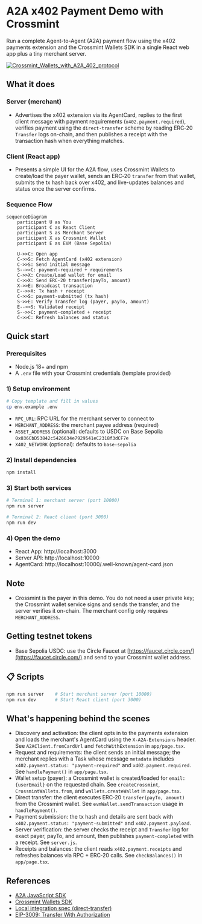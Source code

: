 # A2A x402 Payment Demo with Crossmint

Run a complete Agent-to-Agent (A2A) payment flow using the x402 payments extension and the Crossmint Wallets SDK in a single React web app plus a tiny merchant server.

[![Crossmint_Wallets_with_A2A_402_protocol](https://github.com/user-attachments/assets/39d2917c-5159-412c-9071-b4417a0dd27e)](https://www.youtube.com/watch?v=Esoqx7SWqaI)


## What it does

### Server (merchant)
- Advertises the x402 extension via its AgentCard, replies to the first client message with payment requirements (`x402.payment.required`), verifies payment using the `direct-transfer` scheme by reading ERC‑20 `Transfer` logs on-chain, and then publishes a receipt with the transaction hash when everything matches.

### Client (React app)
- Presents a simple UI for the A2A flow, uses Crossmint Wallets to create/load the payer wallet, sends an ERC‑20 `transfer` from that wallet, submits the tx hash back over x402, and live-updates balances and status once the server confirms.

### Sequence Flow

```mermaid
sequenceDiagram
    participant U as You
    participant C as React Client
    participant S as Merchant Server
    participant X as Crossmint Wallet
    participant E as EVM (Base Sepolia)

    U->>C: Open app
    C->>S: Fetch AgentCard (x402 extension)
    C->>S: Send initial message
    S-->>C: payment-required + requirements
    C->>X: Create/Load wallet for email
    C->>X: Send ERC-20 transfer(payTo, amount)
    X->>E: Broadcast transaction
    E-->>X: Tx hash + receipt
    C->>S: payment-submitted (tx hash)
    S->>E: Verify Transfer log (payer, payTo, amount)
    E-->>S: Validated receipt
    S-->>C: payment-completed + receipt
    C->>C: Refresh balances and status
```
## Quick start

### Prerequisites
- Node.js 18+ and npm
- A `.env` file with your Crossmint credentials (template provided)

### 1) Setup environment
```bash
# Copy template and fill in values
cp env.example .env
```

- `RPC_URL`: RPC URL for the merchant server to connect to
- `MERCHANT_ADDRESS`: the merchant payee address (required)
- `ASSET_ADDRESS` (optional): defaults to USDC on Base Sepolia `0x036CbD53842c5426634e7929541eC2318f3dCF7e`
- `X402_NETWORK` (optional): defaults to `base-sepolia`

### 2) Install dependencies
```bash
npm install
```

### 3) Start both services
```bash
# Terminal 1: merchant server (port 10000)
npm run server

# Terminal 2: React client (port 3000)
npm run dev
```

### 4) Open the demo
- React App: http://localhost:3000
- Server API: http://localhost:10000
- AgentCard: http://localhost:10000/.well-known/agent-card.json

## Note
- Crossmint is the payer in this demo. You do not need a user private key; the Crossmint wallet service signs and sends the transfer, and the server verifies it on-chain. The merchant config only requires `MERCHANT_ADDRESS`.

## Getting testnet tokens
- Base Sepolia USDC: use the Circle Faucet at [https://faucet.circle.com/](https://faucet.circle.com/) and send to your Crossmint wallet address.

## 📋 Scripts

```bash
npm run server    # Start merchant server (port 10000)
npm run dev       # Start React client (port 3000)
```

## What's happening behind the scenes

- Discovery and activation: the client opts in to the payments extension and loads the merchant's AgentCard using the `X-A2A-Extensions` header. See `A2AClient.fromCardUrl` and `fetchWithExtension` in `app/page.tsx`.
- Request and requirements: the client sends an initial message; the merchant replies with a Task whose message `metadata` includes `x402.payment.status: "payment-required"` and `x402.payment.required`. See `handlePayment()` in `app/page.tsx`.
- Wallet setup (payer): a Crossmint wallet is created/loaded for `email:{userEmail}` on the requested chain. See `createCrossmint`, `CrossmintWallets.from`, and `wallets.createWallet` in `app/page.tsx`.
- Direct transfer: the client executes ERC‑20 `transfer(payTo, amount)` from the Crossmint wallet. See `evmWallet.sendTransaction` usage in `handlePayment()`.
- Payment submission: the tx hash and details are sent back with `x402.payment.status: "payment-submitted"` and `x402.payment.payload`.
- Server verification: the server checks the receipt and `Transfer` log for exact payer, payTo, and amount, then publishes `payment-completed` with a receipt. See `server.js`.
- Receipts and balances: the client reads `x402.payment.receipts` and refreshes balances via RPC + ERC‑20 calls. See `checkBalances()` in `app/page.tsx`.

## References

- [A2A JavaScript SDK](https://github.com/a2aproject/a2a-js)
- [Crossmint Wallets SDK](https://www.npmjs.com/package/@crossmint/wallets-sdk)
- [Local integration spec (direct-transfer)](./spec.md)
- [EIP-3009: Transfer With Authorization](https://eips.ethereum.org/EIPS/eip-3009)
